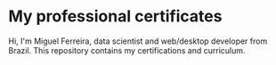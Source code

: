 # My professional certificates

Hi, I'm Miguel Ferreira, data scientist and web/desktop developer from Brazil. This repository contains my certifications and curriculum.

